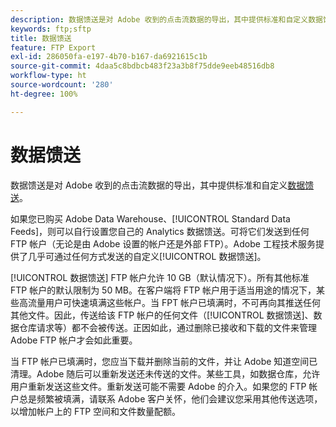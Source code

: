 ```yaml
---
description: 数据馈送是对 Adobe 收到的点击流数据的导出，其中提供标准和自定义数据馈送。
keywords: ftp;sftp
title: 数据馈送
feature: FTP Export
exl-id: 286050fa-e197-4b70-b167-da6921615c1b
source-git-commit: 4daa5c8bdbcb483f23a3b8f75dde9eeb48516db8
workflow-type: ht
source-wordcount: '280'
ht-degree: 100%

---
```


# 数据馈送

数据馈送是对 Adobe 收到的点击流数据的导出，其中提供标准和自定义[数据馈送](/help/export/analytics-data-feed/data-feed-overview.md)。

如果您已购买 Adobe Data Warehouse、[!UICONTROL Standard Data Feeds]，则可以自行设置您自己的 Analytics 数据馈送。可将它们发送到任何 FTP 帐户（无论是由 Adobe 设置的帐户还是外部 FTP）。Adobe 工程技术服务提供了几乎可通过任何方式发送的自定义[!UICONTROL 数据馈送]。

[!UICONTROL 数据馈送] FTP 帐户允许 10 GB（默认情况下）。所有其他标准 FTP 帐户的默认限制为 50 MB。在客户端将 FTP 帐户用于适当用途的情况下，某些高流量用户可快速填满这些帐户。当 FPT 帐户已填满时，不可再向其推送任何其他文件。因此，传送给该 FTP 帐户的任何文件（[!UICONTROL 数据馈送]、数据仓库请求等）都不会被传送。正因如此，通过删除已接收和下载的文件来管理 Adobe FTP 帐户才会如此重要。

当 FTP 帐户已填满时，您应当下载并删除当前的文件，并让 Adobe 知道空间已清理。Adobe 随后可以重新发送还未传送的文件。某些工具，如数据仓库，允许用户重新发送这些文件。重新发送可能不需要 Adobe 的介入。如果您的 FTP 帐户总是频繁被填满，请联系 Adobe 客户关怀，他们会建议您采用其他传送选项，以增加帐户上的 FTP 空间和文件数量配额。
